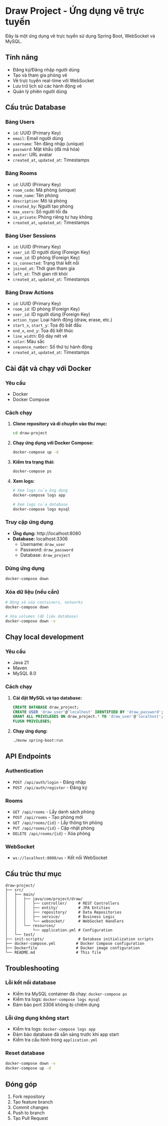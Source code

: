 # Draw Project - Ứng dụng vẽ trực tuyến

Đây là một ứng dụng vẽ trực tuyến sử dụng Spring Boot, WebSocket và MySQL.

## Tính năng

- Đăng ký/Đăng nhập người dùng
- Tạo và tham gia phòng vẽ
- Vẽ trực tuyến real-time với WebSocket
- Lưu trữ lịch sử các hành động vẽ
- Quản lý phiên người dùng

## Cấu trúc Database

### Bảng Users
- `id`: UUID (Primary Key)
- `email`: Email người dùng
- `username`: Tên đăng nhập (unique)
- `password`: Mật khẩu (đã mã hóa)
- `avatar`: URL avatar
- `created_at`, `updated_at`: Timestamps

### Bảng Rooms
- `id`: UUID (Primary Key)
- `room_code`: Mã phòng (unique)
- `room_name`: Tên phòng
- `description`: Mô tả phòng
- `created_by`: Người tạo phòng
- `max_users`: Số người tối đa
- `is_private`: Phòng riêng tư hay không
- `created_at`, `updated_at`: Timestamps

### Bảng User Sessions
- `id`: UUID (Primary Key)
- `user_id`: ID người dùng (Foreign Key)
- `room_id`: ID phòng (Foreign Key)
- `is_connected`: Trạng thái kết nối
- `joined_at`: Thời gian tham gia
- `left_at`: Thời gian rời khỏi
- `created_at`, `updated_at`: Timestamps

### Bảng Draw Actions
- `id`: UUID (Primary Key)
- `room_id`: ID phòng (Foreign Key)
- `user_id`: ID người dùng (Foreign Key)
- `action_type`: Loại hành động (draw, erase, etc.)
- `start_x`, `start_y`: Tọa độ bắt đầu
- `end_x`, `end_y`: Tọa độ kết thúc
- `line_width`: Độ dày nét vẽ
- `color`: Màu sắc
- `sequence_number`: Số thứ tự hành động
- `created_at`, `updated_at`: Timestamps

## Cài đặt và chạy với Docker

### Yêu cầu
- Docker
- Docker Compose

### Cách chạy

1. **Clone repository và di chuyển vào thư mục:**
   ```bash
   cd draw-project
   ```

2. **Chạy ứng dụng với Docker Compose:**
   ```bash
   docker-compose up -d
   ```

3. **Kiểm tra trạng thái:**
   ```bash
   docker-compose ps
   ```

4. **Xem logs:**
   ```bash
   # Xem logs của ứng dụng
   docker-compose logs app
   
   # Xem logs của database
   docker-compose logs mysql
   ```

### Truy cập ứng dụng

- **Ứng dụng:** http://localhost:8080
- **Database:** localhost:3306
  - Username: `draw_user`
  - Password: `draw_password`
  - Database: `draw_project`

### Dừng ứng dụng

```bash
docker-compose down
```

### Xóa dữ liệu (nếu cần)

```bash
# Dừng và xóa containers, networks
docker-compose down

# Xóa volumes (dữ liệu database)
docker-compose down -v
```

## Chạy local development

### Yêu cầu
- Java 21
- Maven
- MySQL 8.0

### Cách chạy

1. **Cài đặt MySQL và tạo database:**
   ```sql
   CREATE DATABASE draw_project;
   CREATE USER 'draw_user'@'localhost' IDENTIFIED BY 'draw_password';
   GRANT ALL PRIVILEGES ON draw_project.* TO 'draw_user'@'localhost';
   FLUSH PRIVILEGES;
   ```

2. **Chạy ứng dụng:**
   ```bash
   ./mvnw spring-boot:run
   ```

## API Endpoints

### Authentication
- `POST /api/auth/login` - Đăng nhập
- `POST /api/auth/register` - Đăng ký

### Rooms
- `GET /api/rooms` - Lấy danh sách phòng
- `POST /api/rooms` - Tạo phòng mới
- `GET /api/rooms/{id}` - Lấy thông tin phòng
- `PUT /api/rooms/{id}` - Cập nhật phòng
- `DELETE /api/rooms/{id}` - Xóa phòng

### WebSocket
- `ws://localhost:8080/ws` - Kết nối WebSocket

## Cấu trúc thư mục

```
draw-project/
├── src/
│   ├── main/
│   │   ├── java/com/project/draw/
│   │   │   ├── controller/     # REST Controllers
│   │   │   ├── entity/         # JPA Entities
│   │   │   ├── repository/     # Data Repositories
│   │   │   ├── service/        # Business Logic
│   │   │   └── websocket/      # WebSocket Handlers
│   │   └── resources/
│   │       └── application.yml # Configuration
│   └── test/
├── init-scripts/               # Database initialization scripts
├── docker-compose.yml         # Docker Compose configuration
├── Dockerfile                 # Docker image configuration
└── README.md                  # This file
```

## Troubleshooting

### Lỗi kết nối database
- Kiểm tra MySQL container đã chạy: `docker-compose ps`
- Kiểm tra logs: `docker-compose logs mysql`
- Đảm bảo port 3306 không bị chiếm dụng

### Lỗi ứng dụng không start
- Kiểm tra logs: `docker-compose logs app`
- Đảm bảo database đã sẵn sàng trước khi app start
- Kiểm tra cấu hình trong `application.yml`

### Reset database
```bash
docker-compose down -v
docker-compose up -d
```

## Đóng góp

1. Fork repository
2. Tạo feature branch
3. Commit changes
4. Push to branch
5. Tạo Pull Request
